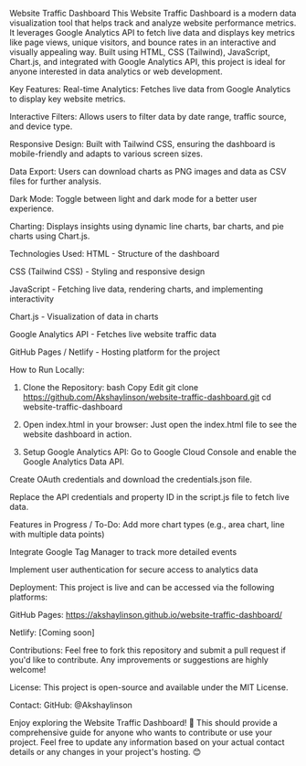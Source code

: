 Website Traffic Dashboard
This Website Traffic Dashboard is a modern data visualization tool that helps track and analyze website performance metrics. It leverages Google Analytics API to fetch live data and displays key metrics like page views, unique visitors, and bounce rates in an interactive and visually appealing way. Built using HTML, CSS (Tailwind), JavaScript, Chart.js, and integrated with Google Analytics API, this project is ideal for anyone interested in data analytics or web development.

Key Features:
Real-time Analytics: Fetches live data from Google Analytics to display key website metrics.

Interactive Filters: Allows users to filter data by date range, traffic source, and device type.

Responsive Design: Built with Tailwind CSS, ensuring the dashboard is mobile-friendly and adapts to various screen sizes.

Data Export: Users can download charts as PNG images and data as CSV files for further analysis.

Dark Mode: Toggle between light and dark mode for a better user experience.

Charting: Displays insights using dynamic line charts, bar charts, and pie charts using Chart.js.

Technologies Used:
HTML - Structure of the dashboard

CSS (Tailwind CSS) - Styling and responsive design

JavaScript - Fetching live data, rendering charts, and implementing interactivity

Chart.js - Visualization of data in charts

Google Analytics API - Fetches live website traffic data

GitHub Pages / Netlify - Hosting platform for the project

How to Run Locally:
1. Clone the Repository:
bash
Copy
Edit
git clone https://github.com/Akshaylinson/website-traffic-dashboard.git
cd website-traffic-dashboard
2. Open index.html in your browser:
Just open the index.html file to see the website dashboard in action.

3. Setup Google Analytics API:
Go to Google Cloud Console and enable the Google Analytics Data API.

Create OAuth credentials and download the credentials.json file.

Replace the API credentials and property ID in the script.js file to fetch live data.

Features in Progress / To-Do:
 Add more chart types (e.g., area chart, line with multiple data points)

 Integrate Google Tag Manager to track more detailed events

 Implement user authentication for secure access to analytics data

Deployment:
This project is live and can be accessed via the following platforms:

GitHub Pages: https://akshaylinson.github.io/website-traffic-dashboard/

Netlify: [Coming soon]

Contributions:
Feel free to fork this repository and submit a pull request if you'd like to contribute. Any improvements or suggestions are highly welcome!

License:
This project is open-source and available under the MIT License.

Contact:
GitHub: @Akshaylinson

Enjoy exploring the Website Traffic Dashboard! 🎉
This should provide a comprehensive guide for anyone who wants to contribute or use your project. Feel free to update any information based on your actual contact details or any changes in your project's hosting. 😊







